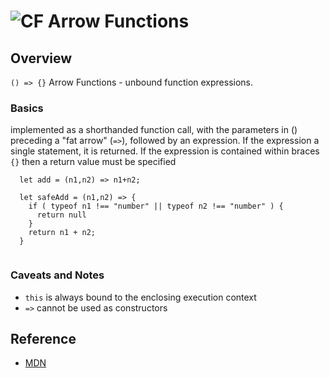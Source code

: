 ![CF](https://i.imgur.com/7v5ASc8.png) Arrow Functions
=======
## Overview
`() => {}` Arrow Functions - unbound function expressions.

### Basics
implemented as a shorthanded function call, with the parameters in () preceding a "fat arrow" (`=>`), followed by an expression.  If the expression a single statement, it is returned. If the expression is contained within braces `{}` then a return value must be specified
 
```
  let add = (n1,n2) => n1+n2;
  
  let safeAdd = (n1,n2) => {
    if ( typeof n1 !== "number" || typeof n2 !== "number" ) {
      return null
    } 
    return n1 + n2; 
  }
  
```

### Caveats and Notes
- `this` is always bound to the enclosing execution context
- `=>` cannot be used as constructors

## Reference
* [MDN](https://developer.mozilla.org/en-US/docs/Web/JavaScript/Reference/Functions/Arrow_functions)

